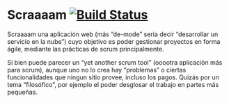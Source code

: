# Scraaaam [![Build Status](https://travis-ci.org/Ramshell/Scraaaam.svg?branch=dev)](https://travis-ci.org/Ramshell/Scraaaam)

Scraaaam una aplicación web (más “de-mode” sería decir “desarrollar un servicio en la nube”) cuyo objetivo es poder gestionar proyectos en forma ágile, mediante las prácticas de scrum principalmente.
 
Si bien puede parecer un “yet another scrum tool” (ooootra aplicación más para scrum), aunque uno no lo crea hay “problemas” o ciertas funcionalidades que ningun sitio provee, incluso los pagos. Quizás por un tema “filosófico”, por ejemplo el poder desglosar el trabajo en partes más pequeñas.
